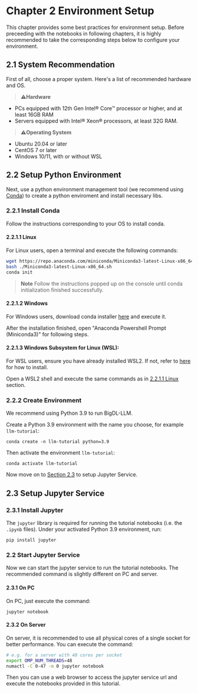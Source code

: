# Chapter 2 Environment Setup

This chapter provides some best practices for environment setup. Before preceeding with the notebooks in following chapters, it is highly recommended to take the corresponding steps below to configure your environment.  

## 2.1 System Recommendation
First of all, choose a proper system. Here's a list of recommended hardware and OS.
>⚠️**Hardware**

- PCs equipped with 12th Gen Intel® Core™ processor or higher, and at least 16GB RAM
- Servers equipped with Intel® Xeon® processors, at least 32G RAM.

>⚠️**Operating System**

- Ubuntu 20.04 or later
- CentOS 7 or later
- Windows 10/11, with or without WSL

## 2.2 Setup Python Environment

Next, use a python environment management tool (we recommend using [Conda](https://docs.conda.io/projects/conda/en/stable/)) to create a python enviroment and install necessary libs.  


### 2.2.1 Install Conda
Follow the instructions corresponding to your OS to install conda.

#### 2.2.1.1 Linux

For Linux users, open a terminal and execute the following commands:

```bash
wget https://repo.anaconda.com/miniconda/Miniconda3-latest-Linux-x86_64.sh
bash ./Miniconda3-latest-Linux-x86_64.sh
conda init
```
>**Note**
> Follow the instructions popped up on the console until conda initialization finished successfully.


#### 2.2.1.2 Windows

For Windows users, download conda installer [here](https://docs.conda.io/en/latest/miniconda.html#latest-miniconda-installer-links) and execute it.

After the installation finished, open "Anaconda Powershell Prompt (Miniconda3)" for following steps.

#### 2.2.1.3 Windows Subsystem for Linux (WSL):

For WSL users, ensure you have already installed WSL2. If not, refer to [here](https://bigdl.readthedocs.io/en/latest/doc/UserGuide/win.html#install-wsl2l) for how to install.

Open a WSL2 shell and execute the same commands as in [2.2.1.1 Linux](#2211-linux) section.



### 2.2.2 Create Environment
We recommend using Python 3.9 to run BigDL-LLM.

Create a Python 3.9 environment with the name you choose, for example `llm-tutorial`:
```
conda create -n llm-tutorial python=3.9
```
Then activate the environment `llm-tutorial`:
```
conda activate llm-tutorial
```
Now move on to [Section 2.3](#23-setup-jupyter-service) to setup Jupyter Service.

## 2.3 Setup Jupyter Service

### 2.3.1 Install Jupyter
The `jupyter` library is required for running the tutorial notebooks (i.e. the `.ipynb` files). Under your activated Python 3.9 environment, run:
```
pip install jupyter
```

### 2.2 Start Jupyter Service
Now we can start the jupyter service to run the tutorial notebooks. The recommended command is slightly different on PC and server. 

#### 2.3.1 On PC
On PC, just execute the command:
```
jupyter notebook
```

#### 2.3.2 On Server
On server, it is recommended to use all physical cores of a single socket for better performance. You can execute the command:
```bash
# e.g. for a server with 48 cores per socket
export OMP_NUM_THREADS=48
numactl -C 0-47 -m 0 jupyter notebook
```

Then you can use a web browser to access the jupyter service url and execute the notebooks provided in this tutorial. 
